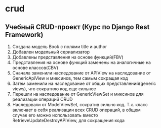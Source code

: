 # crud
## Учебный CRUD-проект (Курс по Django Rest Framework)

1. Создана модель Book с полями title и author  
2. Добавлен модельный сериализатор  
3. Добавлены представления на основе функций(FBV)
4. Представления на основе функций заменены на аналогичные на основе классов(CBV)
5. Сначала заменили наследование от APIView на наследование от GenericApiView и миксинов, тем самым сокращая код
6. Затем заменили на наследование от общих представлений(generic views), что сократило код еще сильнее
7. Перешли на наследование от GenericViewSet и миксинов для реализации операций CRUD
8. Наследовали от ModelViewSet, сократив сильно код. Т.к. класс включает в себя реализации всех CRUD операций, в общем  
случае его можно использовать вместо RetrieveUpdateDestroyAPIView, для сокращения кода